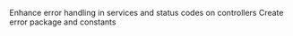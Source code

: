 Enhance error handling in services and status codes on controllers
 Create error package and constants